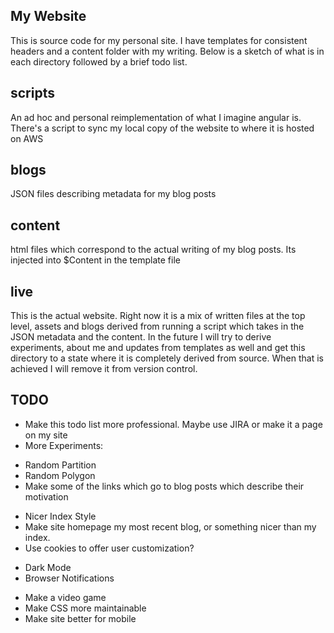 My Website
----------

This is source code for my personal site. I have templates for consistent headers and a content folder with my writing. Below is a sketch of what is in each directory followed by a brief todo list.

scripts
-------
An ad hoc and personal reimplementation of what I imagine angular is. There's a script to sync my local copy of the website to where it is hosted on AWS

blogs
-----
JSON files describing metadata for my blog posts

content
-------
html files which correspond to the actual writing of my blog posts. Its injected into $Content in the template file

live
----
This is the actual website. Right now it is a mix of written files at the top level, assets and blogs derived from running a script which takes in the JSON metadata and the content. In the future I will try to derive experiments, about me and updates from templates as well and get this directory to a state where it is completely derived from source. When that is achieved I will remove it from version control.

TODO
----
* Make this todo list more professional. Maybe use JIRA or make it a page on my site
* More Experiments:
- Random Partition
- Random Polygon
- Make some of the links which go to blog posts which describe their motivation
* Nicer Index Style
* Make site homepage my most recent blog, or something nicer than my index.
* Use cookies to offer user customization?
- Dark Mode
- Browser Notifications
* Make a video game
* Make CSS more maintainable 
* Make site better for mobile
